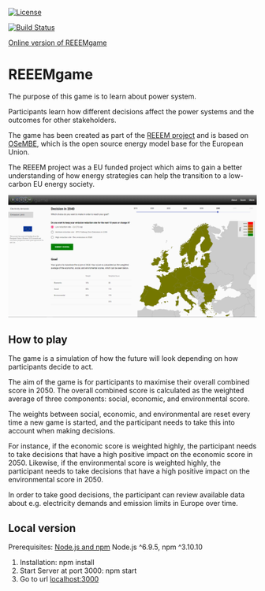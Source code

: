 [![License](https://img.shields.io/badge/License-Apache_2.0-blue.svg)](https://opensource.org/licenses/Apache-2.0)

[![Build Status](https://travis-ci.com/ReeemProject/reeemgame.svg?branch=master)](https://travis-ci.com/ReeemProject/reeemgame)

[Online version of REEEMgame](https://game.reeem.org)

# REEEMgame
The purpose of this game is to learn about power system.

Participants learn how different decisions affect the power systems and the outcomes for other stakeholders.

The game has been created as part of the [REEEM project](http://www.reeem.org/) and is based on [OSeMBE](https://doi.org/10.1016/j.energy.2021.121973), which is the open source energy model base for the European Union.

The REEEM project was a EU funded project which aims to gain a better understanding of how energy strategies can help the transition to a low-carbon EU energy society.

![Screenshot](reeemGame_screenshot.PNG)

## How to play
The game is a simulation of how the future will look depending on how participants decide to act. 

The aim of the game is for participants to maximise their overall combined score in 2050. The overall combined score is calculated as the weighted average of three components: social, economic, and environmental score.

The weights between social, economic, and environmental are reset every time a new game is started, and the participant needs to take this into account when making decisions.

For instance, if the economic score is weighted highly, the participant needs to take decisions that have a high positive impact on the economic score in 2050. Likewise, if the environmental score is weighted highly, the participant needs to take decisions that have a high positive impact on the environmental score in 2050.

In order to take good decisions, the participant can review available data about e.g. electricity demands and emission limits in Europe over time.

## Local version

Prerequisites: [Node.js and npm](https://nodejs.org/en/download/)  Node.js ^6.9.5, npm ^3.10.10

1. Installation: npm install
2. Start Server at port 3000: npm start
3. Go to url [localhost:3000](http://localhost:3000)
